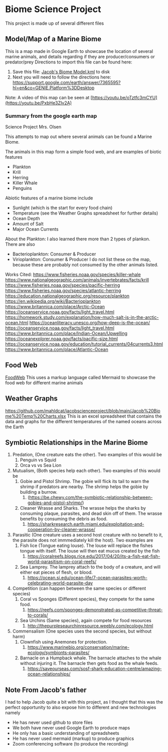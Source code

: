 # Biome Science Project
This project is made up of several different files 

## Model/Map of a Marine Biome
This is a map made in Google Earth to showcase the location of several marine animals, and details regarding if they are producer/consumers or predator/prey
Directions to import this file can be found here:
1. Save this file: [Jacob's Biome Model.kml](https://raw.githubusercontent.com/mahldcat/jacobscienceproject/main/Jacob's%20Biome%20Model.kml) to disk
2. Next you will need to follow the directions here: https://support.google.com/earth/answer/7365595?hl=en&co=GENIE.Platform%3DDesktop 

Note:  A video of this map can be seen at [https://youtu.be/oTztfc3mCYU](https://youtu.be/PxbHe3ZIv2A)

### Summary from the google earth map
Science Project
Mrs. Olsen

This attempts to map out where several animals can be found a Marine Biome. 

The animals in this map form a simple food web, and are examples of biotic features
* Plankton
* Krill
* Herring
* Killer Whale
* Penguins

Abiotic features of a marine biome include
* Sunlight (which is the start for every food chain) 
* Temperature (see the Weather Graphs spreadsheet for further details)
* Ocean Depth 
* Amount of Salt
* Major Ocean Currents

About the Plankton:
I also learned there more than 2 types of plankon.  There are also
* Bacterioplankton: Consumer & Producer 
* Virioplankton: Consumer & Producer
I do not list these on the map, because these are probably not consumed by the other animals listed.  

Works Cited:
https://www.fisheries.noaa.gov/species/killer-whale
https://www.nationalgeographic.com/animals/invertebrates/facts/krill
https://www.fisheries.noaa.gov/species/pacific-herring
https://www.fisheries.noaa.gov/species/atlantic-herring
https://education.nationalgeographic.org/resource/plankton
https://en.wikipedia.org/wiki/Bacterioplankton
https://www.britannica.com/place/Arctic-Ocean
https://oceanservice.noaa.gov/facts/light_travel.html
https://homework.study.com/explanation/how-much-salt-is-in-the-arctic-ocean.html
https://oceanliteracy.unesco.org/how-deep-is-the-ocean/
https://oceanservice.noaa.gov/facts/light_travel.html
https://www.britannica.com/place/Indian-Ocean/Upwelling
https://oceanexplorer.noaa.gov/facts/pacific-size.html
https://oceanservice.noaa.gov/education/tutorial_currents/04currents3.html
https://www.britannica.com/place/Atlantic-Ocean


## Food Web
[FoodWeb](https://github.com/mahldcat/jacobscienceproject/blob/main/foodWeb.md)
This uses a markup language called Mermaid to showcase the food web for different marine animals 

## Weather Graphs
https://github.com/mahldcat/jacobscienceproject/blob/main/Jacob%20Biome%20Temp%20Charts.xlsx
This is an excel spreadsheet that contains the data and graphs for the different temperatures of the named oceans across the Earth

## Symbiotic Relationships in the Marine Biome 
1. Predation, (One creature eats the other).  Two examples of this would be
   1. Penguin vs Squid
   2. Orca vs vs Sea Lion
2. Mutualism, (Both species help each other).  Two examples of this would be
   1. Gobie and Pistol Shrimp. The gobie will flick its tail to warn the shrimp if predators are nearby.  The shrimp helps the gobie by building a burrow.
      1. (https://be.chewy.com/the-symbiotic-relationship-between-gobies-and-pistol-shrimp/)   
   3. Cleaner Wrasse and Sharks.  The wrasse helps the sharks by consuming plaque, parasites, and dead skin off of them.  The wrasse benefits by consuming the debris as food.
      1. https://sharkresearch.earth.miami.edu/exploitation-and-cooperation-by-cleaner-wrasse/ 
3. Parasitic (One creature uses a second host creature with no benefit to it, the parasite does not immmediately kill the host).  Two examples are
   1.  Fish lice (Tongue eating louse).  The louse will replace the fishes tongue with itself.  The louse will then eat mucus created by the fish
       1. https://coralreefs.blogs.rice.edu/2017/04/20/its-a-fish-eat-fish-world-parasitism-on-coral-reefs/
   2.  Sea Lamprey.  The lamprey attach to the body of a creature, and will either eat pieces of flesh, or blood.
       1.  https://ocean.si.edu/ocean-life/7-ocean-parasites-worth-celebrating-world-parasite-day  
4. Competition (can happen between the same species or different species)
   1. Coral vs Sponges (Different species), they compete for the same food.  
      1. https://reefs.com/sponges-demonstrated-as-competitive-threat-to-corals/  
   3. Sea Urchins (Same species), again compete for food resources 
      1. http://thepurpleseaurchinresource.weebly.com/ecology.html  
5. Commensalism (One species uses the second species, but without harm)
   1.  Clownfish using Anemones for protection.
       1. https://www.marinebio.org/conservation/marine-ecology/symbionts-parasites/ 
   2.  Barnacle on a Humpback whale.  The barnacle attaches to the whale without injuring it.  The barnacle then gets food as the whale feeds.
       1.  https://saveourseas.com/sosf-shark-education-centre/amazing-ocean-relationships/ 

## Note From Jacob's father
I had to help Jacob quite a bit with this project, as I thought that this was the perfect opportunity to also expose him to different and new technologies namely

* He has never used github to store files
* We both have never used Google Earth to produce maps
* He only has a basic understanding of spreadsheets
* He has never used mermaid (markup) to produce graphics
* Zoom conferencing software (to produce the recording)
